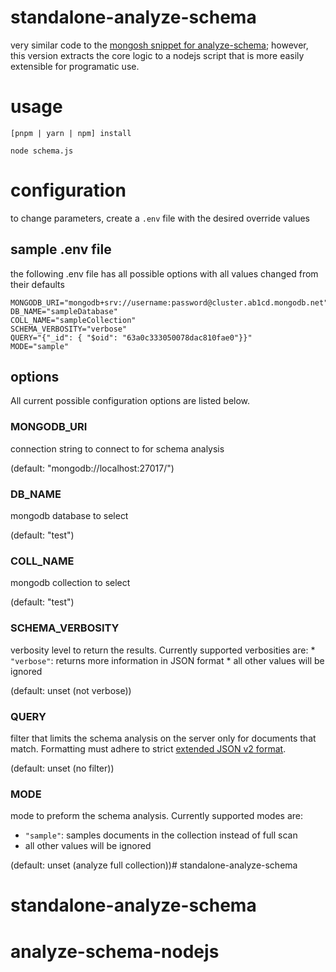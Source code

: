 # standalone-analyze-schema
very similar code to the [mongosh snippet for analyze-schema](https://github.com/mongodb-labs/mongosh-snippets/tree/main/snippets/analyze-schema); however, this version extracts the core logic to a nodejs script that is more easily extensible for programatic use.

# usage
`[pnpm | yarn | npm] install`

`node schema.js`

# configuration
to change parameters, create a `.env` file with the desired override values

## sample .env file
the following .env file has all possible options with all values changed from their defaults
```
MONGODB_URI="mongodb+srv://username:password@cluster.ab1cd.mongodb.net"
DB_NAME="sampleDatabase"
COLL_NAME="sampleCollection"
SCHEMA_VERBOSITY="verbose"
QUERY="{"_id": { "$oid": "63a0c333050078dac810fae0"}}"
MODE="sample"
```

## options
All current possible configuration options are listed below.

### MONGODB_URI
connection string to connect to for schema analysis

(default: "mongodb://localhost:27017/")

### DB_NAME
mongodb database to select

(default: "test")

### COLL_NAME
mongodb collection to select

(default: "test")

### SCHEMA_VERBOSITY
verbosity level to return the results. Currently supported verbosities are:
    * `"verbose"`: returns more information in JSON format
    * all other values will be ignored

(default: unset (not verbose))

### QUERY
filter that limits the schema analysis on the server only for documents that match. Formatting must adhere to strict [extended JSON v2 format](https://www.mongodb.com/docs/manual/reference/mongodb-extended-json/).

(default: unset (no filter))

### MODE
mode to preform the schema analysis. Currently supported modes are:
  * `"sample"`: samples documents in the collection instead of full scan
  * all other values will be ignored

(default: unset (analyze full collection))# standalone-analyze-schema
# standalone-analyze-schema
# analyze-schema-nodejs

